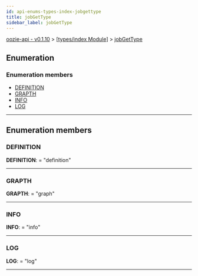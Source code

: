 ```yaml
---
id: api-enums-types-index-jobgettype
title: jobGetType
sidebar_label: jobGetType
---
```


[oozie-api - v0.1.10](api-readme.md) > [[types/index Module]](api-modules-types-index-module.md) > [jobGetType](api-enums-types-index-jobgettype.md)

## Enumeration

### Enumeration members

* [DEFINITION](api-enums-types-index-jobgettype.md#definition)
* [GRAPTH](api-enums-types-index-jobgettype.md#grapth)
* [INFO](api-enums-types-index-jobgettype.md#info)
* [LOG](api-enums-types-index-jobgettype.md#log)

---

## Enumeration members

<a id="definition"></a>

###  DEFINITION

**DEFINITION**:  = "definition"

___
<a id="grapth"></a>

###  GRAPTH

**GRAPTH**:  = "graph"

___
<a id="info"></a>

###  INFO

**INFO**:  = "info"

___
<a id="log"></a>

###  LOG

**LOG**:  = "log"

___

